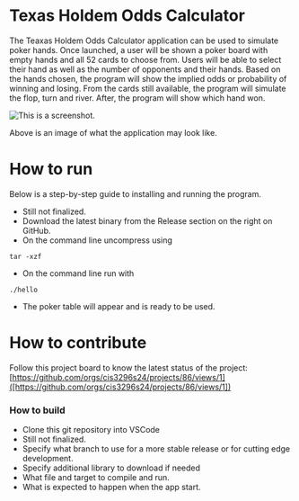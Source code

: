 # Texas Holdem Odds Calculator
The Teaxas Holdem Odds Calculator application can be used to simulate poker hands. 
Once launched, a user will be shown a poker board with empty hands and all 52 cards to choose from.
Users will be able to select their hand as well as the number of opponents and their hands. 
Based on the hands chosen, the program will show the implied odds or probability of winning and losing.
From the cards still available, the program will simulate the flop, turn and river.
After, the program will show which hand won.


![This is a screenshot.](POC.png)

Above is an image of what the application may look like.
# How to run
Below is a step-by-step guide to installing and running the program.
- Still not finalized.
- Download the latest binary from the Release section on the right on GitHub.  
- On the command line uncompress using
```
tar -xzf  
```
- On the command line run with
```
./hello
```
- The poker table will appear and is ready to be used.

# How to contribute
Follow this project board to know the latest status of the project: [https://github.com/orgs/cis3296s24/projects/86/views/1]([https://github.com/orgs/cis3296s24/projects/86/views/1])  

### How to build
- Clone this git repository into VSCode
- Still not finalized.
- Specify what branch to use for a more stable release or for cutting edge development.  
- Specify additional library to download if needed 
- What file and target to compile and run. 
- What is expected to happen when the app start. 

